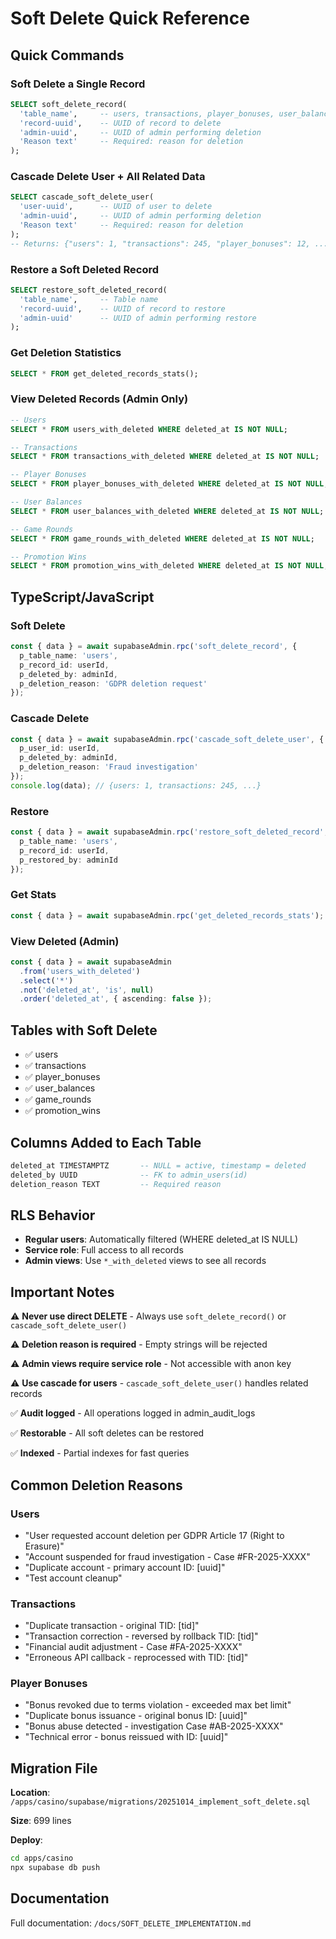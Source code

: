# Soft Delete Quick Reference

## Quick Commands

### Soft Delete a Single Record

```sql
SELECT soft_delete_record(
  'table_name',     -- users, transactions, player_bonuses, user_balances, game_rounds, promotion_wins
  'record-uuid',    -- UUID of record to delete
  'admin-uuid',     -- UUID of admin performing deletion
  'Reason text'     -- Required: reason for deletion
);
```

### Cascade Delete User + All Related Data

```sql
SELECT cascade_soft_delete_user(
  'user-uuid',      -- UUID of user to delete
  'admin-uuid',     -- UUID of admin performing deletion
  'Reason text'     -- Required: reason for deletion
);
-- Returns: {"users": 1, "transactions": 245, "player_bonuses": 12, ...}
```

### Restore a Soft Deleted Record

```sql
SELECT restore_soft_deleted_record(
  'table_name',     -- Table name
  'record-uuid',    -- UUID of record to restore
  'admin-uuid'      -- UUID of admin performing restore
);
```

### Get Deletion Statistics

```sql
SELECT * FROM get_deleted_records_stats();
```

### View Deleted Records (Admin Only)

```sql
-- Users
SELECT * FROM users_with_deleted WHERE deleted_at IS NOT NULL;

-- Transactions
SELECT * FROM transactions_with_deleted WHERE deleted_at IS NOT NULL;

-- Player Bonuses
SELECT * FROM player_bonuses_with_deleted WHERE deleted_at IS NOT NULL;

-- User Balances
SELECT * FROM user_balances_with_deleted WHERE deleted_at IS NOT NULL;

-- Game Rounds
SELECT * FROM game_rounds_with_deleted WHERE deleted_at IS NOT NULL;

-- Promotion Wins
SELECT * FROM promotion_wins_with_deleted WHERE deleted_at IS NOT NULL;
```

## TypeScript/JavaScript

### Soft Delete

```typescript
const { data } = await supabaseAdmin.rpc('soft_delete_record', {
  p_table_name: 'users',
  p_record_id: userId,
  p_deleted_by: adminId,
  p_deletion_reason: 'GDPR deletion request'
});
```

### Cascade Delete

```typescript
const { data } = await supabaseAdmin.rpc('cascade_soft_delete_user', {
  p_user_id: userId,
  p_deleted_by: adminId,
  p_deletion_reason: 'Fraud investigation'
});
console.log(data); // {users: 1, transactions: 245, ...}
```

### Restore

```typescript
const { data } = await supabaseAdmin.rpc('restore_soft_deleted_record', {
  p_table_name: 'users',
  p_record_id: userId,
  p_restored_by: adminId
});
```

### Get Stats

```typescript
const { data } = await supabaseAdmin.rpc('get_deleted_records_stats');
```

### View Deleted (Admin)

```typescript
const { data } = await supabaseAdmin
  .from('users_with_deleted')
  .select('*')
  .not('deleted_at', 'is', null)
  .order('deleted_at', { ascending: false });
```

## Tables with Soft Delete

- ✅ users
- ✅ transactions
- ✅ player_bonuses
- ✅ user_balances
- ✅ game_rounds
- ✅ promotion_wins

## Columns Added to Each Table

```sql
deleted_at TIMESTAMPTZ       -- NULL = active, timestamp = deleted
deleted_by UUID              -- FK to admin_users(id)
deletion_reason TEXT         -- Required reason
```

## RLS Behavior

- **Regular users**: Automatically filtered (WHERE deleted_at IS NULL)
- **Service role**: Full access to all records
- **Admin views**: Use `*_with_deleted` views to see all records

## Important Notes

⚠️ **Never use direct DELETE** - Always use `soft_delete_record()` or `cascade_soft_delete_user()`

⚠️ **Deletion reason is required** - Empty strings will be rejected

⚠️ **Admin views require service role** - Not accessible with anon key

⚠️ **Use cascade for users** - `cascade_soft_delete_user()` handles related records

✅ **Audit logged** - All operations logged in admin_audit_logs

✅ **Restorable** - All soft deletes can be restored

✅ **Indexed** - Partial indexes for fast queries

## Common Deletion Reasons

### Users
- "User requested account deletion per GDPR Article 17 (Right to Erasure)"
- "Account suspended for fraud investigation - Case #FR-2025-XXXX"
- "Duplicate account - primary account ID: [uuid]"
- "Test account cleanup"

### Transactions
- "Duplicate transaction - original TID: [tid]"
- "Transaction correction - reversed by rollback TID: [tid]"
- "Financial audit adjustment - Case #FA-2025-XXXX"
- "Erroneous API callback - reprocessed with TID: [tid]"

### Player Bonuses
- "Bonus revoked due to terms violation - exceeded max bet limit"
- "Duplicate bonus issuance - original bonus ID: [uuid]"
- "Bonus abuse detected - investigation Case #AB-2025-XXXX"
- "Technical error - bonus reissued with ID: [uuid]"

## Migration File

**Location**: `/apps/casino/supabase/migrations/20251014_implement_soft_delete.sql`

**Size**: 699 lines

**Deploy**:
```bash
cd apps/casino
npx supabase db push
```

## Documentation

Full documentation: `/docs/SOFT_DELETE_IMPLEMENTATION.md`
